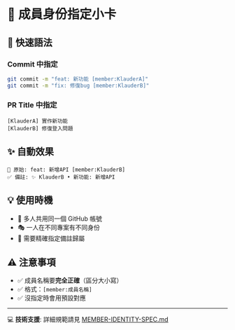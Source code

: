 # 🎯 成員身份指定小卡

## 📝 快速語法

### Commit 中指定
```bash
git commit -m "feat: 新功能 [member:KlauderA]"
git commit -m "fix: 修復bug [member:KlauderB]"
```

### PR Title 中指定
```
[KlauderA] 實作新功能
[KlauderB] 修復登入問題
```

## ✨ 自動效果

```
🔧 原始: feat: 新增API [member:KlauderB]
✅ 備註: ✨ KlauderB • 新功能: 新增API
```

## 💡 使用時機

- 🤝 多人共用同一個 GitHub 帳號
- 🎭 一人在不同專案有不同身份
- 🎯 需要精確指定備註歸屬

## ⚠️ 注意事項

- ✅ 成員名稱要**完全正確**（區分大小寫）
- ✅ 格式：`[member:成員名稱]`
- ✅ 沒指定時會用預設對應

---
💻 **技術支援**: 詳細規範請見 [MEMBER-IDENTITY-SPEC.md](./MEMBER-IDENTITY-SPEC.md)